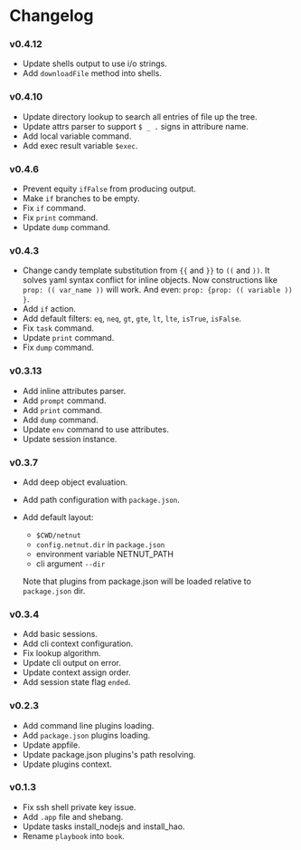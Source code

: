 # Changelog

### v0.4.12
* Update shells output to use i/o strings.
* Add `downloadFile` method into shells.

### v0.4.10
* Update directory lookup to search all entries of file up the tree.
* Update attrs parser to support `$ _ .` signs in attribure name.
* Add local variable command.
* Add exec result variable `$exec`.

### v0.4.6
* Prevent equity `ifFalse` from producing output.
* Make `if` branches to be empty.
* Fix `if` command.
* Fix `print` command.
* Update `dump` command.

### v0.4.3
* Change candy template substitution from `{{` and `}}` to `((` and `))`. It
  solves yaml syntax conflict for inline objects. Now constructions
  like `prop: (( var_name ))` will work. And even: `prop: {prop: (( variable )) }`.
* Add `if` action.
* Add default filters: `eq`, `neq`, `gt`, `gte`, `lt`, `lte`, `isTrue`, `isFalse`.
* Fix `task` command.
* Update `print` command.
* Fix `dump` command.

### v0.3.13
* Add inline attributes parser.
* Add `prompt` command.
* Add `print` command.
* Add `dump` command.
* Update `env` command to use attributes.
* Update session instance.

### v0.3.7

* Add deep object evaluation.
* Add path configuration with `package.json`.
* Add default layout:
    * `$CWD/netnut`
    * `config.netnut.dir` in `package.json`
    * environment variable NETNUT_PATH
    * cli argument `--dir`

    Note that plugins from package.json will be loaded relative
    to `package.json` dir.

### v0.3.4

* Add basic sessions.
* Add cli context configuration.
* Fix lookup algorithm.
* Update cli output on error.
* Update context assign order.
* Add session state flag `ended`.

### v0.2.3

* Add command line plugins loading.
* Add `package.json` plugins loading.
* Update appfile.
* Update package.json plugins's path resolving.
* Update plugins context.


### v0.1.3

* Fix ssh shell private key issue.
* Add `.app` file and shebang.
* Update tasks install_nodejs and install_hao.
* Rename `playbook` into `book`.

